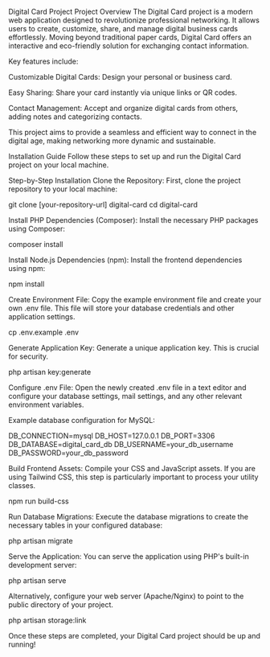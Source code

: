 Digital Card Project
Project Overview
The Digital Card project is a modern web application designed to revolutionize professional networking. It allows users to create, customize, share, and manage digital business cards effortlessly. Moving beyond traditional paper cards, Digital Card offers an interactive and eco-friendly solution for exchanging contact information.

Key features include:

Customizable Digital Cards: Design your personal or business card.

Easy Sharing: Share your card instantly via unique links or QR codes.

Contact Management: Accept and organize digital cards from others, adding notes and categorizing contacts.

This project aims to provide a seamless and efficient way to connect in the digital age, making networking more dynamic and sustainable.

Installation Guide
Follow these steps to set up and run the Digital Card project on your local machine.

Step-by-Step Installation
Clone the Repository:
First, clone the project repository to your local machine:

git clone [your-repository-url] digital-card
cd digital-card

Install PHP Dependencies (Composer):
Install the necessary PHP packages using Composer:

composer install

Install Node.js Dependencies (npm):
Install the frontend dependencies using npm:

npm install

Create Environment File:
Copy the example environment file and create your own .env file. This file will store your database credentials and other application settings.

cp .env.example .env

Generate Application Key:
Generate a unique application key. This is crucial for security.

php artisan key:generate

Configure .env File:
Open the newly created .env file in a text editor and configure your database settings, mail settings, and any other relevant environment variables.

Example database configuration for MySQL:

DB_CONNECTION=mysql
DB_HOST=127.0.0.1
DB_PORT=3306
DB_DATABASE=digital_card_db
DB_USERNAME=your_db_username
DB_PASSWORD=your_db_password

Build Frontend Assets:
Compile your CSS and JavaScript assets. If you are using Tailwind CSS, this step is particularly important to process your utility classes.

npm run build-css

Run Database Migrations:
Execute the database migrations to create the necessary tables in your configured database:

php artisan migrate

Serve the Application:
You can serve the application using PHP's built-in development server:

php artisan serve

Alternatively, configure your web server (Apache/Nginx) to point to the public directory of your project.

php artisan storage:link

Once these steps are completed, your Digital Card project should be up and running!

